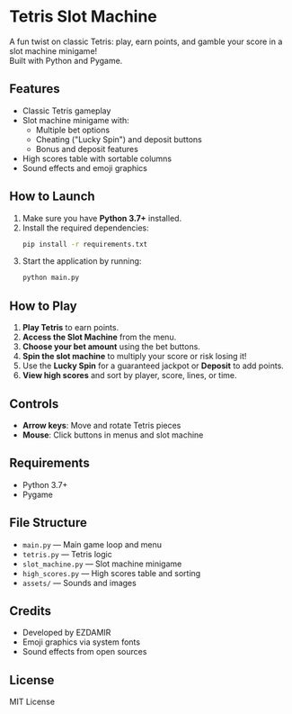 # Tetris Slot Machine

A fun twist on classic Tetris: play, earn points, and gamble your score in a slot machine minigame!  
Built with Python and Pygame.

## Features

- Classic Tetris gameplay
- Slot machine minigame with:
    - Multiple bet options
    - Cheating ("Lucky Spin") and deposit buttons
    - Bonus and deposit features
- High scores table with sortable columns
- Sound effects and emoji graphics

## How to Launch

1. Make sure you have **Python 3.7+** installed.
2. Install the required dependencies:
   ```bash
   pip install -r requirements.txt
3. Start the application by running:
    ```bash
    python main.py

## How to Play

1. **Play Tetris** to earn points.
2. **Access the Slot Machine** from the menu.
3. **Choose your bet amount** using the bet buttons.
4. **Spin the slot machine** to multiply your score or risk losing it!
5. Use the **Lucky Spin** for a guaranteed jackpot or **Deposit** to add points.
6. **View high scores** and sort by player, score, lines, or time.

## Controls

- **Arrow keys**: Move and rotate Tetris pieces
- **Mouse**: Click buttons in menus and slot machine

## Requirements

- Python 3.7+
- Pygame

## File Structure

- `main.py` — Main game loop and menu
- `tetris.py` — Tetris logic
- `slot_machine.py` — Slot machine minigame
- `high_scores.py` — High scores table and sorting
- `assets/` — Sounds and images

## Credits

- Developed by EZDAMIR
- Emoji graphics via system fonts
- Sound effects from open sources

## License

MIT License
